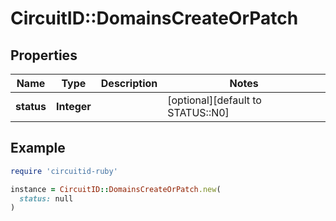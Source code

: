 # CircuitID::DomainsCreateOrPatch

## Properties

| Name | Type | Description | Notes |
| ---- | ---- | ----------- | ----- |
| **status** | **Integer** |  | [optional][default to STATUS::N0] |

## Example

```ruby
require 'circuitid-ruby'

instance = CircuitID::DomainsCreateOrPatch.new(
  status: null
)
```

